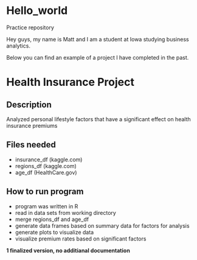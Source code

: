 # Hello_world
Practice repository

Hey guys, my name is Matt and I am a student at Iowa studying business analytics. 

Below you can find an example of a project I have completed in the past. 

# Health Insurance Project 

## Description 
  Analyzed personal lifestyle factors that have a significant effect on health insurance premiums 
  
## Files needed
- insurance_df (kaggle.com)
- regions_df (kaggle.com)
- age_df (HealthCare.gov)

## How to run program
- program was written in R
- read in data sets from working directory 
- merge regions_df and age_df
- generate data frames based on summary data for factors for analysis 
- generate plots to visualize data 
- visualize premium rates based on significant factors

**1 finalized version, no additianal documentation**
